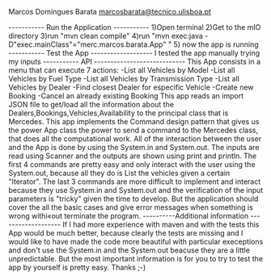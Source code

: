 Marcos Domingues Barata
marcosbarata@tecnico.ulisboa.pt

----------- Run the Application -----------
1)Open terminal 
2)Get to the mIO directory
3)run "mvn clean compile"
4)run "mvn exec:java -D"exec.mainClass"="merc.marcos.barata.App" "
5) now the app is running
----------- Test the App -------------------
I tested the app manually trying my inputs
----------- API ----------------------------
This App consists in a menu that can execute 7 actions:
-List all Vehicles by Model
-List all Vehicles by Fuel Type
-List all Vehicles by Transmission Type
-List all Vehicles by Dealer
-Find closest Dealer for especific Vehicle
-Create new Booking
-Cancel an already existing Booking
This app reads an import JSON file to get/load all the information about the Dealers,Bookings,Vehicles,Availability to the principal class that is Mercedes. This app implements the Command design pattern that gives us the power App class the power to send a command to the Mercedes class, that does all the computational work. All of the interaction between the user and the App is done by using the System.in and System.out. The inputs are read using Scanner and the outputs are shown using print and println.
The first 4 commands are pretty easy and only interact with the user using the System.out, because all they do is List the vehicles given a certain "Iterator".
The last 3 commands are more difficult to implement and interact because they use System.in and System.out and the verification of the input parameters is "tricky" given the time to develop. But the application should cover the all the basic cases and give error messages when something is wrong withi«out terminate the program.
----------Additional information -------------------
If I had more experience with maven and with the tests this App would be much better, because clearly the tests are missing and I would like to have made the code more beautiful with particular execeptions and don't use the System.in and the System.out beacuse they are a little unpredictable. But the most important information is for you to try to test the app by yourself is pretty easy.
Thanks ;-) 